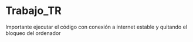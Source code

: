 # Trabajo_TR

Importante ejecutar el código con conexión a internet estable y quitando el bloqueo del ordenador
